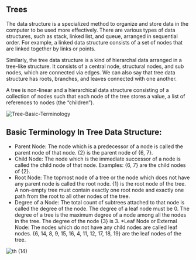 ## Trees

The data structure is a specialized method to organize and store data in the computer to be used more effectively. There are various types of data structures, such as stack, linked list, and queue, arranged in sequential order. For example, a linked data structure consists of a set of nodes that are linked together by links or points.  

Similarly, the tree data structure is a kind of hierarchal data arranged in a tree-like structure. It consists of a central node, structural nodes, and sub nodes, which are connected via edges. We can also say that tree data structure has roots, branches, and leaves connected with one another.  

A tree is non-linear and a hierarchical data structure consisting of a collection of nodes such that each node of the tree stores a value, a list of references to nodes (the “children”).

![Tree-Basic-Terminology](https://user-images.githubusercontent.com/98957434/164307532-11524fe5-f0df-4db1-88dc-bc4939cd3e6a.png)


## Basic Terminology In Tree Data Structure:

* Parent Node: The node which is a predecessor of a node is called the parent node of that node. {2} is the parent node of {6, 7}.
* Child Node: The node which is the immediate successor of a node is called the child node of that node. Examples: {6, 7} are the child nodes of {2}.
* Root Node: The topmost node of a tree or the node which does not have any parent node is called the root node. {1} is the root node of the tree. A non-empty tree must contain exactly one root node and exactly one path from the root to all other nodes of the tree.
* Degree of a Node: The total count of subtrees attached to that node is called the degree of the node. The degree of a leaf node must be 0. The degree of a tree is the maximum degree of a node among all the nodes in the tree. The degree of the node {3} is 3.
*Leaf Node or External Node: The nodes which do not have any child nodes are called leaf nodes. {6, 14, 8, 9, 15, 16, 4, 11, 12, 17, 18, 19} are the leaf nodes of the tree.


![th (14)](https://user-images.githubusercontent.com/98957434/164308243-443254ce-bec3-40ce-b1d7-27c018411ade.jpg)
